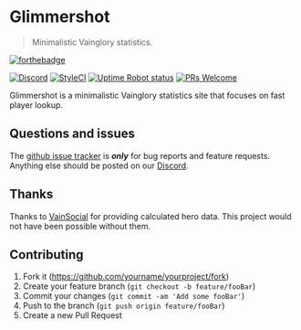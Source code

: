 # Glimmershot
> Minimalistic Vainglory statistics.

[![forthebadge](http://forthebadge.com/images/badges/built-with-love.svg)](http://forthebadge.com)

[![Discord](https://discordapp.com/api/guilds/355092866621636610/embed.png)](https://discord.gg/bRCvFy9)
[![StyleCI](https://styleci.io/repos/102589801/shield)](https://styleci.io/repos/102589801/)
[![Uptime Robot status](https://img.shields.io/uptimerobot/status/m779393809-0f7ae7a128bd1823f37b313d.svg?style=flat-square)]()
[![PRs Welcome](https://img.shields.io/badge/PRs-welcome-brightgreen.svg?style=flat-square)](http://makeapullrequest.com)

Glimmershot is a minimalistic Vainglory statistics site that focuses on fast player lookup.

## Questions and issues

The [github issue tracker](https://github.com/agangofkittens/glimmershot/issues) is **_only_** for bug reports and feature requests. Anything else should be posted on our [Discord](https://discord.gg/ChrfHHw).


## Thanks

Thanks to [VainSocial](https://vainsocial.com) for providing calculated hero data. This project would not have been possible without them.

## Contributing

1. Fork it (<https://github.com/yourname/yourproject/fork>)
2. Create your feature branch (`git checkout -b feature/fooBar`)
3. Commit your changes (`git commit -am 'Add some fooBar'`)
4. Push to the branch (`git push origin feature/fooBar`)
5. Create a new Pull Request